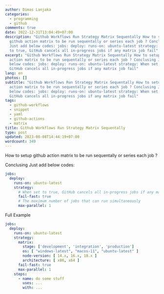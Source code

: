 ```yaml
---
author: Dimas Lanjaka
categories:
  - programming
  - github
comments: true
date: 2022-12-31T13:04:49+07:00
description: "Github Workflows Run Strategy Matrix Sequentally How to setup
  github action matrix to be run sequentally or series each job ? Conclusing
  Just add below codes: jobs: deploy: runs-on: ubuntu-latest strategy: When set
  to true, GitHub cancels all in-progress jobs if any matrix job fail"
excerpt: "Github Workflows Run Strategy Matrix Sequentally How to setup github
  action matrix to be run sequentally or series each job ? Conclusing Just add
  below codes: jobs: deploy: runs-on: ubuntu-latest strategy: When set to true,
  GitHub cancels all in-progress jobs if any matrix job fail"
lang: en
photos: []
subtitle: "Github Workflows Run Strategy Matrix Sequentally How to setup github
  action matrix to be run sequentally or series each job ? Conclusing Just add
  below codes: jobs: deploy: runs-on: ubuntu-latest strategy: When set to true,
  GitHub cancels all in-progress jobs if any matrix job fail"
tags:
  - github-workflows
  - snippet
  - yaml
  - github-actions
  - matrix
title: Github Workflows Run Strategy Matrix Sequentally
type: post
updated: 2023-08-08T14:44:19+07:00
wordcount: 349
---
```


How to setup github action matrix to be run sequentally or series each job ?

Conclusing Just add below codes:
```yaml
jobs:
  deploy:
    runs-on: ubuntu-latest
    strategy:
      # When set to true, GitHub cancels all in-progress jobs if any matrix job fails.
      fail-fast: true
      # The maximum number of jobs that can run simultaneously
      max-parallel: 1
```
Full Example
```yaml
jobs:
  deploy:
    runs-on: ubuntu-latest
    strategy:
      matrix:
        stage: ['development', 'integration', 'production']
        os: [ "windows-latest", "macos-11", "ubuntu-latest" ]
        node-version: [ 14.x, 16.x, 18.x ]
        architecture: [ x86, x64 ]
      fail-fast: true
      max-parallel: 1
    steps:
      - name: do some stuff
        uses: ...
        with: ...
```
